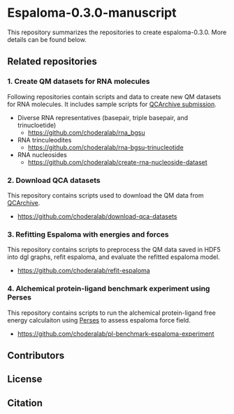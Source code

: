 # Espaloma-0.3.0-manuscript
This repository summarizes the repositories to create espaloma-0.3.0. More details can be found below.

## Related repositories
### 1. Create QM datasets for RNA molecules 
Following repositories contain scripts and data to create new QM datasets for RNA molecules. It includes sample scripts for [QCArchive submission](https://github.com/openforcefield/qca-dataset-submission).
- Diverse RNA representatives (basepair, triple basepair, and trinucloetide)
    - https://github.com/choderalab/rna_bgsu
- RNA trinculeodites
    - https://github.com/choderalab/rna-bgsu-trinucleotide
- RNA nucleosides
    - https://github.com/choderalab/create-rna-nucleoside-dataset

### 2. Download QCA datasets
This repository contains scripts used to download the QM data from [QCArchive](https://qcarchive.molssi.org/).
- https://github.com/choderalab/download-qca-datasets

### 3. Refitting Espaloma with energies and forces
This repository contains scripts to preprocess the QM data saved in HDF5 into dgl graphs, refit espaloma, and evaluate the refitted espaloma model.
- https://github.com/choderalab/refit-espaloma

### 4. Alchemical protein-ligand benchmark experiment using Perses
This repository contains scripts to run the alchemical protein-ligand free energy calculaiton using [Perses](https://github.com/choderalab/perses) to assess espaloma force field.
- https://github.com/choderalab/pl-benchmark-espaloma-experiment

## Contributors

## License

## Citation

